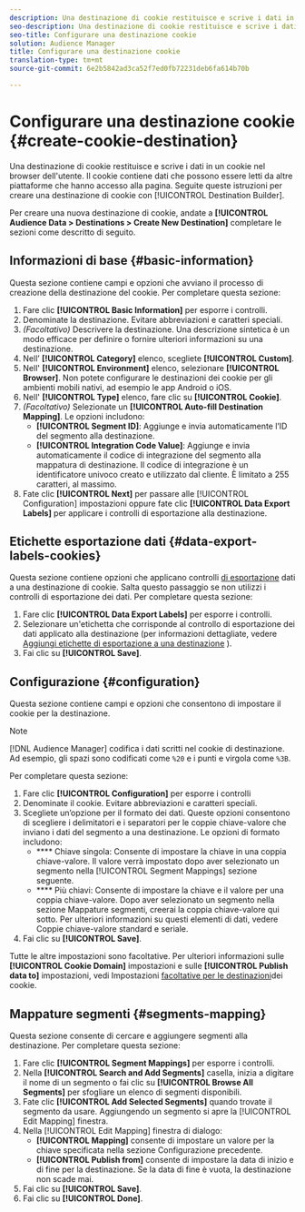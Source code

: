 ```yaml
---
description: Una destinazione di cookie restituisce e scrive i dati in un cookie nel browser dell'utente. Il cookie contiene dati che possono essere letti da altre piattaforme che hanno accesso alla pagina. Seguite queste istruzioni per creare una destinazione di cookie con [!UICONTROL Destination Builder].
seo-description: Una destinazione di cookie restituisce e scrive i dati in un cookie nel browser dell'utente. Il cookie contiene dati che possono essere letti da altre piattaforme che hanno accesso alla pagina. Seguite queste istruzioni per creare una destinazione di cookie con [!UICONTROL Destination Builder].
seo-title: Configurare una destinazione cookie
solution: Audience Manager
title: Configurare una destinazione cookie
translation-type: tm+mt
source-git-commit: 6e2b5842ad3ca52f7ed0fb72231deb6fa614b70b

---
```



# Configurare una destinazione cookie {#create-cookie-destination}

Una destinazione di cookie restituisce e scrive i dati in un cookie nel browser dell'utente. Il cookie contiene dati che possono essere letti da altre piattaforme che hanno accesso alla pagina. Seguite queste istruzioni per creare una destinazione di cookie con [!UICONTROL Destination Builder].

<!-- create-cookie-destination.xml -->

Per creare una nuova destinazione di cookie, andate a **[!UICONTROL Audience Data > Destinations > Create New Destination]** completare le sezioni come descritto di seguito.

## Informazioni di base {#basic-information}

Questa sezione contiene campi e opzioni che avviano il processo di creazione della destinazione del cookie. Per completare questa sezione:

1. Fare clic **[!UICONTROL Basic Information]** per esporre i controlli.
2. Denominate la destinazione. Evitare abbreviazioni e caratteri speciali.
3. *(Facoltativo)* Descrivere la destinazione. Una descrizione sintetica è un modo efficace per definire o fornire ulteriori informazioni su una destinazione.
4. Nell’ **[!UICONTROL Category]** elenco, scegliete **[!UICONTROL Custom]**.
5. Nell' **[!UICONTROL Environment]** elenco, selezionare **[!UICONTROL Browser]**. Non potete configurare le destinazioni dei cookie per gli ambienti mobili nativi, ad esempio le app Android o iOS.
6. Nell' **[!UICONTROL Type]** elenco, fare clic su **[!UICONTROL Cookie]**.
7. *(Facoltativo)* Selezionate un **[!UICONTROL Auto-fill Destination Mapping]**. Le opzioni includono:
   * **[!UICONTROL Segment ID]**: Aggiunge e invia automaticamente l’ID del segmento alla destinazione.
   * **[!UICONTROL Integration Code Value]**: Aggiunge e invia automaticamente il codice di integrazione del segmento alla mappatura di destinazione. Il codice di integrazione è un identificatore univoco creato e utilizzato dal cliente. È limitato a 255 caratteri, al massimo.
8. Fate clic **[!UICONTROL Next]** per passare alle [!UICONTROL Configuration] impostazioni oppure fate clic **[!UICONTROL Data Export Labels]** per applicare i controlli di esportazione alla destinazione.

## Etichette esportazione dati {#data-export-labels-cookies}

Questa sezione contiene opzioni che applicano controlli [di esportazione](../../features/data-export-controls.md) dati a una destinazione di cookie. Salta questo passaggio se non utilizzi i controlli di esportazione dei dati. Per completare questa sezione:

1. Fare clic **[!UICONTROL Data Export Labels]** per esporre i controlli.
2. Selezionare un'etichetta che corrisponde al controllo di esportazione dei dati applicato alla destinazione (per informazioni dettagliate, vedere [Aggiungi etichette di esportazione a una destinazione](/help/using/features/destinations/add-data-export-labels.md) ).
3. Fai clic su **[!UICONTROL Save]**.

## Configurazione {#configuration}

Questa sezione contiene campi e opzioni che consentono di impostare il cookie per la destinazione.

>[!NOTE]
>
>[!DNL Audience Manager] codifica i dati scritti nel cookie di destinazione. Ad esempio, gli spazi sono codificati come `%20` e i punti e virgola come `%3B`.

Per completare questa sezione:

1. Fare clic **[!UICONTROL Configuration]** per esporre i controlli
1. Denominate il cookie. Evitare abbreviazioni e caratteri speciali.
1. Scegliete un’opzione per il formato dei dati. Queste opzioni consentono di scegliere i delimitatori e i separatori per le coppie chiave-valore che inviano i dati del segmento a una destinazione. Le opzioni di formato includono:
   * **** Chiave singola: Consente di impostare la chiave in una coppia chiave-valore. Il valore verrà impostato dopo aver selezionato un segmento nella [!UICONTROL Segment Mappings] sezione seguente.
   * **** Più chiavi: Consente di impostare la chiave e il valore per una coppia chiave-valore. Dopo aver selezionato un segmento nella sezione Mappature segmenti, creerai la coppia chiave-valore qui sotto.
Per ulteriori informazioni su questi elementi di dati, vedere Coppie chiave-valore [](../../features/destinations/key-value-pairs.md) standard e seriale.
1. Fai clic su **[!UICONTROL Save]**.

Tutte le altre impostazioni sono facoltative. Per ulteriori informazioni sulle **[!UICONTROL Cookie Domain]** impostazioni e sulle **[!UICONTROL Publish data to]** impostazioni, vedi Impostazioni [facoltative per le destinazioni](/help/using/features/destinations/cookie-destination-options.md)dei cookie.

## Mappature segmenti {#segments-mapping}

Questa sezione consente di cercare e aggiungere segmenti alla destinazione. Per completare questa sezione:

1. Fare clic **[!UICONTROL Segment Mappings]** per esporre i controlli.
1. Nella **[!UICONTROL Search and Add Segments]** casella, inizia a digitare il nome di un segmento o fai clic su **[!UICONTROL Browse All Segments]** per sfogliare un elenco di segmenti disponibili.
1. Fate clic **[!UICONTROL Add Selected Segments]** quando trovate il segmento da usare. Aggiungendo un segmento si apre la [!UICONTROL Edit Mapping] finestra.
1. Nella [!UICONTROL Edit Mapping] finestra di dialogo:
   * **[!UICONTROL Mapping]** consente di impostare un valore per la chiave specificata nella sezione Configurazione precedente.
   * **[!UICONTROL Publish from]** consente di impostare la data di inizio e di fine per la destinazione. Se la data di fine è vuota, la destinazione non scade mai.
1. Fai clic su **[!UICONTROL Save]**.
1. Fai clic su **[!UICONTROL Done]**.